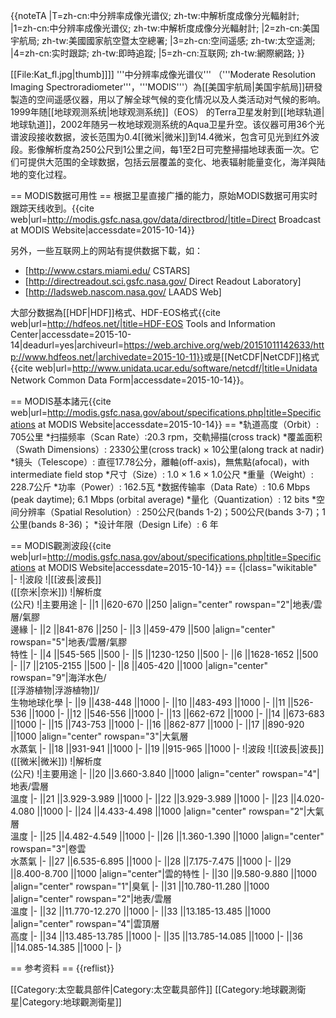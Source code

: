 {{noteTA
|T=zh-cn:中分辨率成像光谱仪; zh-tw:中解析度成像分光輻射計;
|1=zh-cn:中分辨率成像光谱仪; zh-tw:中解析度成像分光輻射計;
|2=zh-cn:美国宇航局; zh-tw:美國國家航空暨太空總署;
|3=zh-cn:空间遥感; zh-tw:太空遥測;
|4=zh-cn:实时跟踪; zh-tw:即時追蹤;
|5=zh-cn:互联网; zh-tw:網際網路;
}}

[[File:Kat_fl.jpg|thumb]]]]
'''中分辨率成像光谱仪''' （'''Moderate Resolution Imaging Spectroradiometer'''，'''MODIS'''）為[[美国宇航局|美国宇航局]]研發製造的空间遥感仪器，用以了解全球气候的变化情况以及人类活动对气候的影响。1999年随[[地球观测系统|地球观测系统]]（EOS） 的Terra卫星发射到[[地球轨道|地球轨道]]，2002年随另一枚地球观测系统的Aqua卫星升空。该仪器可用36个光谱波段接收数据，波长范围为0.4[[微米|微米]]到14.4微米，包含可见光到红外波段。影像解析度為250公尺到1公里之间，每1至2日可完整掃描地球表面一次。它们可提供大范围的全球数据，包括云层覆盖的变化、地表辐射能量变化，海洋與陆地的变化过程。

== MODIS数据可用性 ==
根据卫星直接广播的能力，原始MODIS数据可用实时跟踪天线收到。<ref>{{cite web|url=http://modis.gsfc.nasa.gov/data/directbrod/|title=Direct Broadcast at MODIS Website|accessdate=2015-10-14}}</ref>

另外，一些互联网上的网站有提供数据下載，如：
* [http://www.cstars.miami.edu/ CSTARS]
* [http://directreadout.sci.gsfc.nasa.gov/ Direct Readout Laboratory]
* [http://ladsweb.nascom.nasa.gov/ LAADS Web]

大部分数据為[[HDF|HDF]]格式、HDF-EOS格式<ref>{{cite web|url=http://hdfeos.net/|title=HDF-EOS Tools and Information Center|accessdate=2015-10-14|deadurl=yes|archiveurl=https://web.archive.org/web/20151011142633/http://www.hdfeos.net/|archivedate=2015-10-11}}</ref>或是[[NetCDF|NetCDF]]格式<ref>{{cite web|url=http://www.unidata.ucar.edu/software/netcdf/|title=Unidata Network Common Data Form|accessdate=2015-10-14}}</ref>。

== MODIS基本諸元<ref>{{cite web|url=http://modis.gsfc.nasa.gov/about/specifications.php|title=Specifications at MODIS Website|accessdate=2015-10-14}}</ref> ==
*轨道高度（Orbit）: 705公里
*扫描频率（Scan Rate）:20.3 rpm，交軌掃描(cross track)
*覆盖面积（Swath Dimensions）: 2330公里(cross track) × 10公里(along track at nadir)
*镜头（Telescope）: 直徑17.78公分，離軸(off-axis)，無焦點(afocal)，with intermediate field stop
*尺寸（Size）:	1.0 × 1.6 × 1.0公尺
*重量（Weight）: 228.7公斤
*功率（Power）:	162.5瓦
*数据传输率（Data Rate）: 10.6 Mbps (peak daytime); 6.1 Mbps (orbital average)
*量化（Quantization）: 12 bits
*空间分辨率（Spatial Resolution）: 250公尺(bands 1-2)；500公尺(bands 3-7)；1公里(bands 8-36)；
*设计年限（Design Life）: 6 年

== MODIS觀測波段<ref>{{cite web|url=http://modis.gsfc.nasa.gov/about/specifications.php|title=Specifications at MODIS Website|accessdate=2015-10-14}}</ref> ==
{|class="wikitable"
|-
!|波段
!|[[波長|波長]]<br />([[奈米|奈米]])
!|解析度<br />(公尺)
!|主要用途
|-
||1
||620-670
||250
|align="center" rowspan="2"|地表/雲層/氣膠<br />邊緣
|-
||2
||841-876
||250
|-
||3
||459-479
||500
|align="center" rowspan="5"|地表/雲層/氣膠<br />特性
|-
||4
||545-565
||500
|-
||5
||1230-1250
||500
|-
||6
||1628-1652
||500
|-
||7
||2105-2155
||500
|-
||8
||405-420
||1000
|align="center" rowspan="9"|海洋水色/<br />[[浮游植物|浮游植物]]/<br />生物地球化學
|-
||9
||438-448
||1000
|-
||10
||483-493
||1000
|-
||11
||526-536
||1000
|-
||12
||546-556
||1000
|-
||13
||662-672
||1000
|-
||14
||673-683
||1000
|-
||15
||743-753
||1000
|-
||16
||862-877
||1000
|-
||17
||890-920
||1000
|align="center" rowspan="3"|大氣層<br />水蒸氣
|-
||18
||931-941
||1000
|-
||19
||915-965
||1000
|-
!|波段
!|[[波長|波長]]<br />([[微米|微米]])
!|解析度<br />(公尺)
!|主要用途
|-
||20
||3.660-3.840
||1000
|align="center" rowspan="4"|地表/雲層<br />溫度
|-
||21
||3.929-3.989
||1000
|-
||22
||3.929-3.989
||1000
|-
||23
||4.020-4.080
||1000
|-
||24
||4.433-4.498
||1000
|align="center" rowspan="2"|大氣層<br />溫度
|-
||25
||4.482-4.549
||1000
|-
||26
||1.360-1.390
||1000
|align="center" rowspan="3"|卷雲<br />水蒸氣
|-
||27
||6.535-6.895
||1000
|-
||28
||7.175-7.475
||1000
|-
||29
||8.400-8.700
||1000
|align="center"|雲的特性
|-
||30
||9.580-9.880
||1000
|align="center" rowspan="1"|臭氧
|-
||31
||10.780-11.280
||1000
|align="center" rowspan="2"|地表/雲層<br />溫度
|-
||32
||11.770-12.270
||1000
|-
||33
||13.185-13.485
||1000
|align="center" rowspan="4"|雲頂層<br />高度
|-
||34
||13.485-13.785
||1000
|-
||35
||13.785-14.085
||1000
|-
||36
||14.085-14.385
||1000
|-
|}

== 参考资料 ==
{{reflist}}

[[Category:太空載具部件|Category:太空載具部件]]
[[Category:地球觀測衛星|Category:地球觀測衛星]]